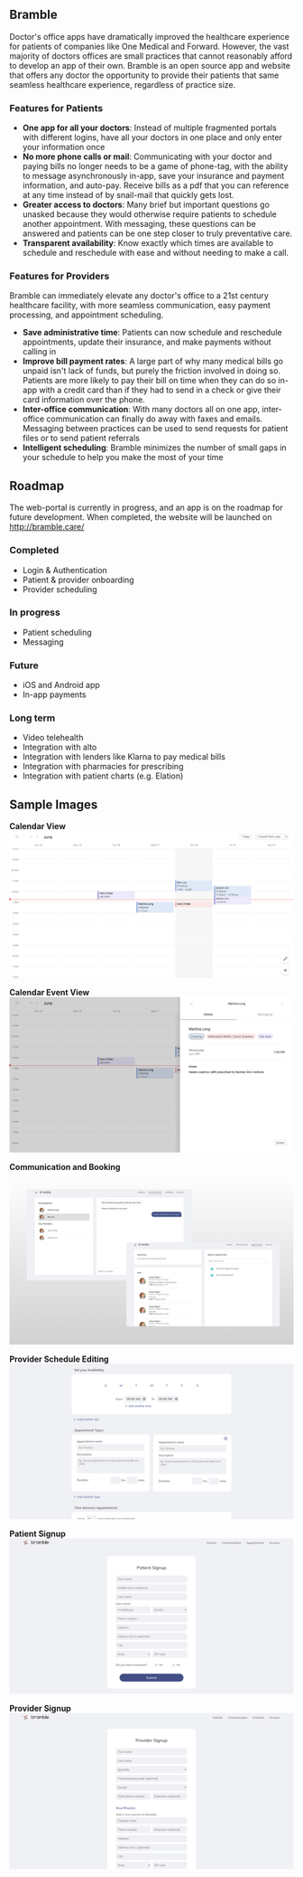 
## Bramble

Doctor's office apps have dramatically improved the healthcare experience for patients of companies like One Medical and Forward. However, the vast majority of doctors offices are small practices that cannot reasonably afford to develop an app of their own. Bramble is an open source app and website that offers any doctor the opportunity to provide their patients that same seamless healthcare experience, regardless of practice size.

### Features for Patients

- **One app for all your doctors**: Instead of multiple fragmented portals with different logins, have all your doctors in one place and only enter your information once
- **No more phone calls or mail**: Communicating with your doctor and paying bills no longer needs to be a game of phone-tag, with the ability to message asynchronously in-app, save your insurance and payment information, and auto-pay. Receive bills as a pdf that you can reference at any time instead of by snail-mail that quickly gets lost.
- **Greater access to doctors**: Many brief but important questions go unasked because they would otherwise require patients to schedule another appointment. With messaging, these questions can be answered and patients can be one step closer to truly preventative care.
- **Transparent availability**: Know exactly which times are available to schedule and reschedule with ease and without needing to make a call.

### Features for Providers

Bramble can immediately elevate any doctor's office to a 21st century healthcare facility, with more seamless communication, easy payment processing, and appointment scheduling.

- **Save administrative time**: Patients can now schedule and reschedule appointments, update their insurance, and make payments without calling in
- **Improve bill payment rates**: A large part of why many medical bills go unpaid isn't lack of funds, but purely the friction involved in doing so. Patients are more likely to pay their bill on time when they can do so in-app with a credit card than if they had to send in a check or give their card information over the phone.
- **Inter-office communication**: With many doctors all on one app, inter-office communication can finally do away with faxes and emails. Messaging between practices can be used to send requests for patient files or to send patient referrals
- **Intelligent scheduling**: Bramble minimizes the number of small gaps in your schedule to help you make the most of your time

## Roadmap

The web-portal is currently in progress, and an app is on the roadmap for future development. When completed, the website will be launched on http://bramble.care/

### Completed

- Login & Authentication
- Patient & provider onboarding
- Provider scheduling

### In progress

- Patient scheduling
- Messaging

### Future

- iOS and Android app
- In-app payments

### Long term 

- Video telehealth
- Integration with alto
- Integration with lenders like Klarna to pay medical bills
- Integration with pharmacies for prescribing
- Integration with patient charts (e.g. Elation)

## Sample Images

**Calendar View**
![Calendar](/demo_images/calendar.png)

**Calendar Event View**
![Calendar Sidebar](/demo_images/calendarSidebar.png)

**Communication and Booking**
![Communication Booking](/demo_images/communicationBooking.png)

**Provider Schedule Editing**
![Provider Scheduling](/demo_images/providerScheduling.png)

**Patient Signup**
![Patient Signup](/demo_images/patientSignup.png)

**Provider Signup**
![Provider Signup](/demo_images/providerSignup.png)


